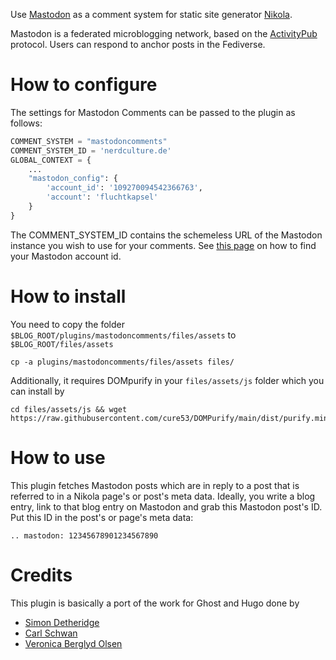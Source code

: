 Use [Mastodon](https://joinmastodon.org/) as a comment system for static site generator [Nikola](https://getnikola.com).

Mastodon is a federated microblogging network, based on the [ActivityPub](https://www.w3.org/TR/activitypub/) protocol.
Users can respond to anchor posts in the Fediverse.

# How to configure
The settings for Mastodon Comments can be passed to the plugin as follows:

```python
COMMENT_SYSTEM = "mastodoncomments"
COMMENT_SYSTEM_ID = 'nerdculture.de'
GLOBAL_CONTEXT = {
    ...
    "mastodon_config": {
        'account_id': '109270094542366763',
        'account': 'fluchtkapsel'
    }
}
```
The COMMENT_SYSTEM_ID contains the schemeless URL of the Mastodon instance you wish to use for your comments. See [this page](https://khendrikse.netlify.app/blog/find-your-mastodon-account-id/) on how to find your Mastodon account id.

# How to install
You need to copy the folder `$BLOG_ROOT/plugins/mastodoncomments/files/assets` to `$BLOG_ROOT/files/assets`
```
cp -a plugins/mastodoncomments/files/assets files/
```

Additionally, it requires DOMpurify in your `files/assets/js` folder which you can install by
```
cd files/assets/js && wget https://raw.githubusercontent.com/cure53/DOMPurify/main/dist/purify.min.js
```

# How to use
This plugin fetches Mastodon posts which are in reply to a post that is referred to in a Nikola page's or post's meta data. Ideally, you write a blog entry, link to that blog entry on Mastodon and grab this Mastodon post's ID. Put this ID in the post's or page's meta data:
```
.. mastodon: 12345678901234567890
```

# Credits
This plugin is basically a port of the work for Ghost and Hugo done by
* [Simon Detheridge](https://sd.ai/blog/2023-10-19/integrating-mastodon-and-ghost/)
* [Carl Schwan](https://carlschwan.eu/2020/12/29/adding-comments-to-your-static-blog-with-mastodon/)
* [Veronica Berglyd Olsen](https://berglyd.net/blog/2023/03/mastodon-comments/)
